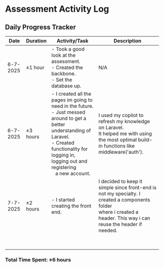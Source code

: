 # Assessment Activity Log

## Daily Progress Tracker

| Date     | Duration  | Activity/Task                                                                                                                                                                                                                    | Description                                                                                                                                                               |
| -------- | --------- | -------------------------------------------------------------------------------------------------------------------------------------------------------------------------------------------------------------------------------- | ------------------------------------------------------------------------------------------------------------------------------------------------------------------------- |
| 6-7-2025 | ±1 hour  | - Took a good look at the assessment.<br />- Created the backbone.<br />- Set the database up.                                                                                                                                   | N/A                                                                                                                                                                       |
| 6-7-2025 | ±3 hours | - I created all the pages im going to need in the future.<br />- Just messed around to get a better understanding of Laravel.<br />- Created functionality for logging in, logging out and registering <br />   a new account. | I used my copilot to refresh my knowledge on Laravel.<br />It helped me with using the most optimal build-in functions like middleware('auth').                           |
| 7-7-2025 | ±2 hours | - I started creating the front end.                                                                                                                                                                                              | I decided to keep it simple since front-end is not my specialty. I created a components folder<br />where i created a header. This way i can reuse the header if needed. |
|          |           |                                                                                                                                                                                                                                  |                                                                                                                                                                           |
|          |           |                                                                                                                                                                                                                                  |                                                                                                                                                                           |
|          |           |                                                                                                                                                                                                                                  |                                                                                                                                                                           |
|          |           |                                                                                                                                                                                                                                  |                                                                                                                                                                           |
|          |           |                                                                                                                                                                                                                                  |                                                                                                                                                                           |
|          |           |                                                                                                                                                                                                                                  |                                                                                                                                                                           |
|          |           |                                                                                                                                                                                                                                  |                                                                                                                                                                           |
|          |           |                                                                                                                                                                                                                                  |                                                                                                                                                                           |

### Total Time Spent: ±6 hours
